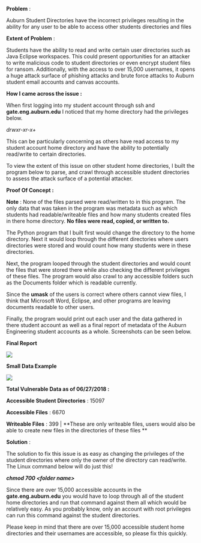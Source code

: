 **Problem** :

Auburn Student Directories have the incorrect privileges resulting in
the ability for any user to be able to access other students directories
and files

**Extent of Problem** :

Students have the ability to read and write certain user directories
such as Java Eclipse workspaces. This could present opportunities for an
attacker to write malicious code to student directories or even encrypt
student files for ransom. Additionally, with the access to over 15,000
usernames, it opens a huge attack surface of phishing attacks and brute
force attacks to Auburn student email accounts and canvas accounts.

**How I came across the issue :**

When first logging into my student account through ssh and
**gate.eng.auburn.edu** I noticed that my home directory had the
privileges below.

*drwxr-xr-x+*

This can be particularly concerning as others have read access to my
student account home directory and have the ability to potentially
read/write to certain directories.

To view the extent of this issue on other student home directories, I
built the program below to parse, and crawl through accessible student
directories to assess the attack surface of a potential attacker.

**Proof Of Concept :**

**Note** : None of the files parsed were read/written to in this
program. The only data that was taken in the program was metadata such
as which students had readable/writeable files and how many students
created files in there home directory. **No files were read, copied, or
written to.**

The Python program that I built first would change the directory to the
home directory. Next it would loop through the different directories
where users directories were stored and would count how many students
were in these directories.

Next, the program looped through the student directories and would count
the files that were stored there while also checking the different
privileges of these files. The program would also crawl to any
accessible folders such as the Documents folder which is readable
currently.

Since the **umask** of the users is correct where others cannot view
files, I think that Microsoft Word, Eclipse, and other programs are
leaving documents readable to other users.

Finally, the program would print out each user and the data gathered in
there student account as well as a final report of metadata of the
Auburn Engineering student accounts as a whole. Screenshots can be seen
below.

**Final Report**

![](https://image.ibb.co/n9WwUo/Screenshot_2018_06_27_12_31_23.png)

**Small Data Example**

![](https://image.ibb.co/gz8oaT/Screenshot_2018_06_21_23_30_34.jpg)

**Total Vulnerable Data as of 06/27/2018 :**

**Accessible Student Directories** : 15097

**Accessible Files** : 6670

**Writeable Files** : 399 \| **These are only writeable files, users
would also be able to create new files in the directories of these files
**

**Solution** :

The solution to fix this issue is as easy as changing the privileges of
the student directories where only the owner of the directory can
read/write. The Linux command below will do just this!

***chmod 700 \<folder name\>***

Since there are over 15,000 accessible accounts in the
**gate.eng.auburn.edu** you would have to loop through all of the
student home directories and run that command against them all which
would be relatively easy. As you probably know, only an account with
root privileges can run this command against the student directories.

Please keep in mind that there are over 15,000 accessible student home
directories and their usernames are accessible, so please fix this
quickly.
